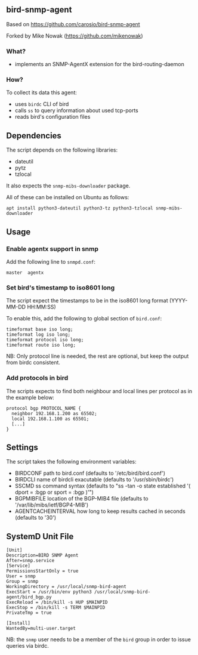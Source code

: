 ## bird-snmp-agent

Based on https://github.com/carosio/bird-snmp-agent

Forked by Mike Nowak (https://github.com/mikenowak)

### What?

* implements an SNMP-AgentX extension for the bird-routing-daemon

### How?

To collect its data this agent:

* uses `birdc` CLI of bird
* calls `ss` to query information about used tcp-ports
* reads bird's configuration files

## Dependencies

The script depends on the following libraries:
* dateutil
* pytz
* tzlocal

It also expects the `snmp-mibs-downloader` package.

All of these can be installed on Ubuntu as follows:

`apt install python3-dateutil python3-tz python3-tzlocal snmp-mibs-downloader`

## Usage

### Enable agentx support in snmp

Add the following line to `snmpd.conf`:

```
master	agentx
```

### Set bird's timestamp to iso8601 long

The script expect the timestamps to be in the iso8601 long format (YYYY-MM-DD HH:MM:SS)

To enable this, add the following to global section of `bird.conf`:

```
timeformat base iso long;
timeformat log iso long;
timeformat protocol iso long;
timeformat route iso long;
```

NB: Only protocol line is needed, the rest are optional, but keep the output from birdc consistent.

### Add protocols in bird

The scripts expects to find both neighbour and local lines per protocol as in the example below:

```
protocol bgp PROTOCOL_NAME {
  neighbor 192.168.1.200 as 65502;
  local 192.168.1.100 as 65501;
  [...]
}
```

## Settings

The script takes the following environment variables:

* BIRDCONF           path to bird.conf (defaults to '/etc/bird/bird.conf')
* BIRDCLI            name of birdcli exacutable (defaults to '/usr/sbin/birdc')
* SSCMD              ss command syntax (defaults to "ss -tan -o state established '( dport = :bgp or sport = :bgp )'")
* BGPMIBFILE         location of the BGP-MIB4 file (defaults to '/var/lib/mibs/ietf/BGP4-MIB')
* AGENTCACHEINTERVAL how long to keep results cached in seconds (defaults to '30')


## SystemD Unit File

```
[Unit]
Description=BIRD SNMP Agent
After=snmp.service
[Service]
PermissionsStartOnly = true
User = snmp
Group = snmp
WorkingDirectory = /usr/local/snmp-bird-agent
ExecStart = /usr/bin/env python3 /usr/local/snmp-bird-agent/bird_bgp.py
ExecReload = /bin/kill -s HUP $MAINPID
ExecStop = /bin/kill -s TERM $MAINPID
PrivateTmp = true

[Install]
WantedBy=multi-user.target
```

NB: the `snmp` user needs to be a member of the `bird` group in order to issue queries via birdc.

